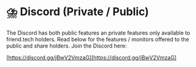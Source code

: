 # ⛈️ Discord (Private / Public)

The Discord has both public features an private features only available to friend.tech holders. Read below for the features / monitors offered to the public and share holders. Join the Discord here:&#x20;

[https://discord.gg/jBwV2VmzaG](https://discord.gg/jBwV2VmzaG)
